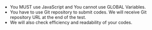 - You MUST use JavaScript and You cannot use GLOBAL Variables.
- You have to use Git repository to submit codes. We will receive Git repository URL at the end of the test.
- We will also check efficiency and readability of your codes.
